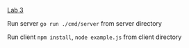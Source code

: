 [Lab 3](https://kpi-architecture-course.appspot.com/lectures/practice-3.pdf)

Run server `go run ./cmd/server` from server directory

Run client `npm install`, `node example.js` from client directory